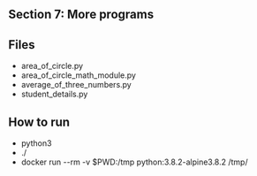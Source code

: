 ## Section 7: More programs
 
## Files

 - area_of_circle.py
 - area_of_circle_math_module.py
 - average_of_three_numbers.py
 - student_details.py

## How to run

 - python3 <python file>
 - ./<python file>
 - docker run --rm -v $PWD:/tmp python:3.8.2-alpine3.8.2 /tmp/<python file>
